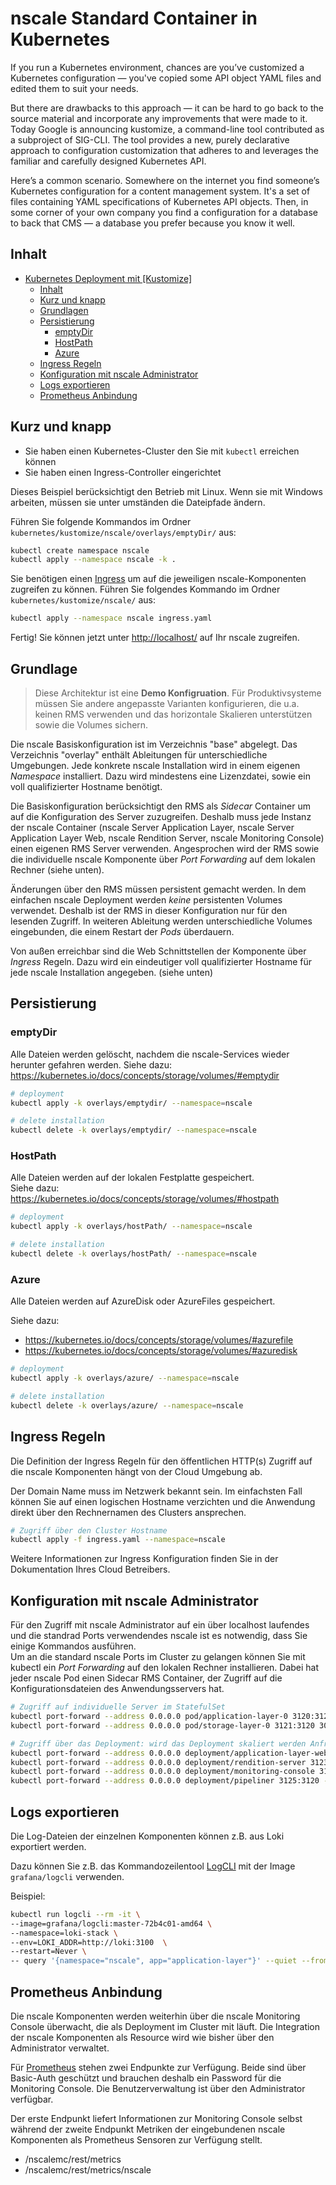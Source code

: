 # nscale Standard Container in Kubernetes

If you run a Kubernetes environment, chances are you’ve customized a Kubernetes configuration — you've copied some API object YAML files and edited them to suit your needs.

But there are drawbacks to this approach — it can be hard to go back to the source material and incorporate any improvements that were made to it. Today Google is announcing kustomize, a command-line tool contributed as a subproject of SIG-CLI. The tool provides a new, purely declarative approach to configuration customization that adheres to and leverages the familiar and carefully designed Kubernetes API.

Here’s a common scenario. Somewhere on the internet you find someone’s Kubernetes configuration for a content management system. It's a set of files containing YAML specifications of Kubernetes API objects. Then, in some corner of your own company you find a configuration for a database to back that CMS — a database you prefer because you know it well.

## Inhalt

- [Kubernetes Deployment mit [Kustomize]](#kubernetes-deployment-mit-kustomize)
  - [Inhalt](#inhalt)
  - [Kurz und knapp](#kurz-und-knapp)
  - [Grundlagen](#grundlagen)
  - [Persistierung](#betrieb-und-persistierung)
    - [emptyDir](#emptydir)
    - [HostPath](#hostpath)
    - [Azure](#azure)
  - [Ingress Regeln](#ingress-regeln)
  - [Konfiguration mit nscale Administrator](#konfiguration-mit-nscale-administrator)
  - [Logs exportieren](#logs-exportieren)
  - [Prometheus Anbindung](#prometheus-anbindung)

## Kurz und knapp

- Sie haben einen Kubernetes-Cluster den Sie mit `kubectl` erreichen können
- Sie haben einen Ingress-Controller eingerichtet

Dieses Beispiel berücksichtigt den Betrieb mit Linux. Wenn sie mit Windows arbeiten, müssen sie unter umständen die Dateipfade ändern.

Führen Sie folgende Kommandos im Ordner `kubernetes/kustomize/nscale/overlays/emptyDir/` aus:

```bash
kubectl create namespace nscale
kubectl apply --namespace nscale -k .
```

Sie benötigen einen [Ingress](https://kubernetes.io/docs/concepts/services-networking/ingress/) um auf die jeweiligen nscale-Komponenten zugreifen zu können.
Führen Sie folgendes Kommando im Ordner `kubernetes/kustomize/nscale/` aus:

```bash
kubectl apply --namespace nscale ingress.yaml
```

Fertig! Sie können jetzt unter <http://localhost/> auf Ihr nscale zugreifen.

## Grundlage

>Diese Architektur ist eine **Demo Konfigruation**. Für Produktivsysteme müssen Sie andere angepasste Varianten
konfigurieren, die u.a. keinen RMS verwenden und das horizontale Skalieren unterstützen sowie die Volumes sichern.

Die nscale Basiskonfiguration ist im Verzeichnis "base" abgelegt.
Das Verzeichnis "overlay" enthält Ableitungen für unterschiedliche Umgebungen.
Jede konkrete nscale Installation wird in einem eigenen *Namespace* installiert.
Dazu wird mindestens eine Lizenzdatei, sowie ein voll qualifizierter Hostname benötigt.

Die Basiskonfiguration berücksichtigt den RMS als *Sidecar* Container um auf die Konfiguration des Server zuzugreifen.
Deshalb muss jede Instanz der nscale Container (nscale Server Application Layer, nscale Server Application Layer Web, nscale Rendition Server, nscale Monitoring Console) einen eigenen RMS Server verwenden.
Angesprochen wird der RMS sowie die individuelle nscale Komponente über *Port Forwarding* auf dem lokalen Rechner (siehe unten).

Änderungen über den RMS müssen persistent gemacht werden.
In dem einfachen nscale Deployment werden *keine* persistenten Volumes verwendet.
Deshalb ist der RMS in dieser Konfiguration nur für den lesenden Zugriff.
In weiteren Ableitung werden unterschiedliche Volumes eingebunden, die einem Restart der *Pods* überdauern.

Von außen erreichbar sind die Web Schnittstellen der Komponente über *Ingress* Regeln.
Dazu wird ein eindeutiger voll qualifizierter Hostname für jede nscale Installation angegeben. (siehe unten)

## Persistierung

### emptyDir

Alle Dateien werden gelöscht, nachdem die nscale-Services wieder herunter gefahren werden.
Siehe dazu: <https://kubernetes.io/docs/concepts/storage/volumes/#emptydir>

```bash
# deployment
kubectl apply -k overlays/emptydir/ --namespace=nscale

# delete installation
kubectl delete -k overlays/emptydir/ --namespace=nscale
```

### HostPath

Alle Dateien werden auf der lokalen Festplatte gespeichert.  
Siehe dazu: <https://kubernetes.io/docs/concepts/storage/volumes/#hostpath>

```bash
# deployment
kubectl apply -k overlays/hostPath/ --namespace=nscale

# delete installation
kubectl delete -k overlays/hostPath/ --namespace=nscale
```

### Azure

Alle Dateien werden auf AzureDisk oder AzureFiles gespeichert.

Siehe dazu:  

- <https://kubernetes.io/docs/concepts/storage/volumes/#azurefile>
- <https://kubernetes.io/docs/concepts/storage/volumes/#azuredisk>

```bash
# deployment
kubectl apply -k overlays/azure/ --namespace=nscale

# delete installation
kubectl delete -k overlays/azure/ --namespace=nscale
```

## Ingress Regeln

Die Definition der Ingress Regeln für den öffentlichen HTTP(s) Zugriff auf die nscale Komponenten hängt von der Cloud Umgebung ab.

Der Domain Name muss im Netzwerk bekannt sein. Im einfachsten Fall können Sie auf einen logischen Hostname verzichten und die Anwendung direkt über den Rechnernamen des Clusters ansprechen.

```bash
# Zugriff über den Cluster Hostname
kubectl apply -f ingress.yaml --namespace=nscale
```

Weitere Informationen zur Ingress Konfiguration finden Sie in der Dokumentation Ihres Cloud Betreibers.

## Konfiguration mit nscale Administrator

Für den Zugriff mit nscale Administrator auf ein über localhost laufendes und die standrad Ports verwendendes nscale ist es notwendig, dass Sie einige Kommandos ausführen.  
Um an die standard nscale Ports im Cluster zu gelangen können Sie mit kubectl ein *Port Forwarding* auf den lokalen Rechner installieren.
Dabei hat jeder nscale Pod einen Sidecar RMS Container, der Zugriff auf die Konfigurationsdateien des Anwendungsservers hat.

```bash
# Zugriff auf individuelle Server im StatefulSet
kubectl port-forward --address 0.0.0.0 pod/application-layer-0 3120:3120 8080:8080 8443:8443 -n nscale
kubectl port-forward --address 0.0.0.0 pod/storage-layer-0 3121:3120 3005:3005 -n nscale

# Zugriff über das Deployment: wird das Deployment skaliert werden Anfragen aus alle backend Server verteilt.
kubectl port-forward --address 0.0.0.0 deployment/application-layer-web 3122:3120 8090:8090 8091:8091 -n nscale
kubectl port-forward --address 0.0.0.0 deployment/rendition-server 3123:3120 8192:8192 8193:8193 -n nscale
kubectl port-forward --address 0.0.0.0 deployment/monitoring-console 3124:3120 8387:8387 8388:8388 -n nscale
kubectl port-forward --address 0.0.0.0 deployment/pipeliner 3125:3120 -n nscale
```

## Logs exportieren

Die Log-Dateien der einzelnen Komponenten können z.B. aus Loki exportiert werden.

Dazu können Sie z.B. das Kommandozeilentool [LogCLI](https://grafana.com/docs/loki/latest/getting-started/logcli/) mit der Image `grafana/logcli` verwenden.

Beispiel:

```bash
kubectl run logcli --rm -it \
--image=grafana/logcli:master-72b4c01-amd64 \
--namespace=loki-stack \
--env=LOKI_ADDR=http://loki:3100  \
--restart=Never \
-- query '{namespace="nscale", app="application-layer"}' --quiet --from=2020-12-06T08:06:09Z --to=2020-12-07T12:06:26Z --limit=10000 > /c/tmp/log.txt
```

## Prometheus Anbindung

Die nscale Komponenten werden weiterhin über die nscale Monitoring Console überwacht, die als Deployment im Cluster mit läuft. Die Integration der nscale Komponenten als Resource wird wie bisher über den Administrator verwaltet.

Für [Prometheus](https://prometheus.io/) stehen zwei Endpunkte zur Verfügung. Beide sind über Basic-Auth geschützt und brauchen deshalb ein Password für die Monitoring Console. Die Benutzerverwaltung ist über den Administrator verfügbar.

Der erste Endpunkt liefert Informationen zur Monitoring Console selbst während der zweite Endpunkt Metriken der eingebundenen nscale Komponenten als Prometheus Sensoren zur Verfügung stellt.

- /nscalemc/rest/metrics
- /nscalemc/rest/metrics/nscale
